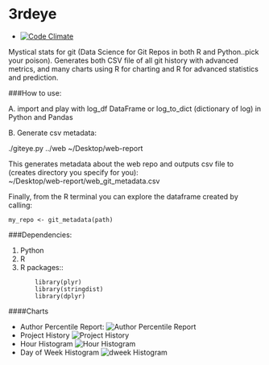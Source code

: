 # 3rdeye
* [![Code Climate](https://codeclimate.com/github/sqor/3rdeye/badges/gpa.svg)](https://codeclimate.com/github/sqor/3rdeye)

Mystical stats for git (Data Science for Git Repos in both R and Python..pick your poison).  Generates both CSV file of all git history with advanced metrics, and many charts using R for charting and R for advanced statistics and prediction.

###How to use:

A.  import and play with log_df DataFrame or log_to_dict (dictionary of log) in Python and Pandas

B.  Generate csv metadata:

  ./giteye.py ../web ~/Desktop/web-report

This generates metadata about the web repo and outputs csv file to (creates directory you specify for you):  
  ~/Desktop/web-report/web_git_metadata.csv

Finally, from the R terminal you can explore the dataframe created by calling:

  `my_repo <- git_metadata(path)`

###Dependencies:

1.  Python
2.  R 
3.  R packages::  
      ``` library("ggplot2")
          library(plyr)
          library(stringdist)
          library(dplyr)
      ```

####Charts
* Author Percentile Report: ![Author Percentile Report](http://s21.postimg.org/thxzjeyw7/elixir_git_metadata_csv_Percentile_Page_1.jpg)
* Project History ![Project History](http://s27.postimg.org/t5y0v3rub/elixir_git_metadata_csv_Project_History_Page_1.jpg)
* Hour Histogram ![Hour Histogram](http://s1.postimg.org/t0sjijgkv/elixir_git_metadata_csv_commits_by_hour_Page_1.jpg)
* Day of Week Histogram ![dweek Histogram](http://s11.postimg.org/mamyx52f7/elixir_git_metadata_csv_commits_by_week_Page_1.jpg)
